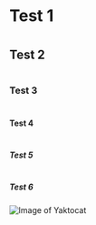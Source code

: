 # <h1>Test 1</h1>
# <h2>Test 2</h2>
# <h3>Test 3</h3>
# <h4>Test 4</h4>
# <h5>Test 5</h5>
# <h5>Test 6</h5>

![Image of Yaktocat](https://octodex.github.com/images/yaktocat.png)
